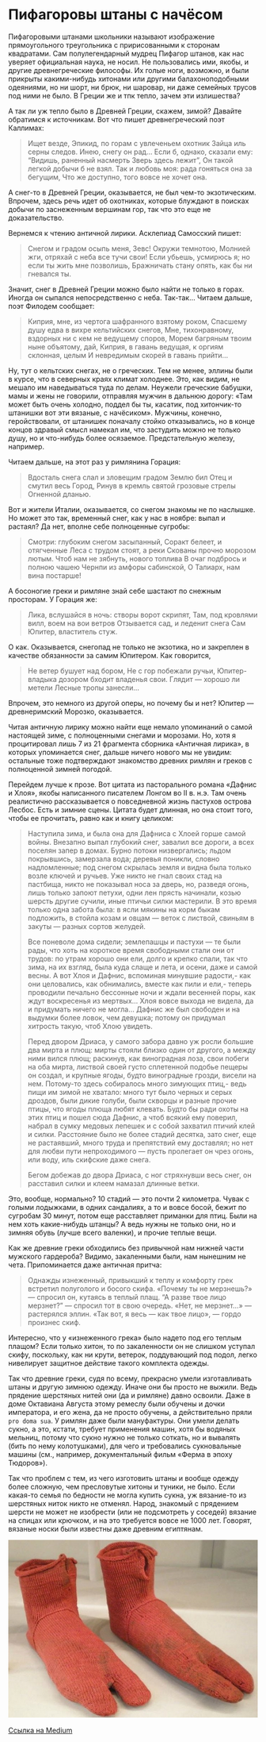 # Пифагоровы штаны с начёсом

Пифагоровыми штанами школьники называют изображение прямоугольного треугольника с пририсованными к сторонам квадратами. Сам полулегендарный мудрец Пифагор штанов, как нас уверяет официальная наука, не носил. Не пользовались ими, якобы, и другие древнегреческие философы. Их голые ноги, возможно, и были прикрыты какими-нибудь хитонами или другими балахоноподобными одеяниями, но ни шорт, ни брюк, ни шаровар, ни даже семейных трусов под ними не было. В Греции же и тпк тепло, зачем эти излишества?

А так ли уж тепло было в Древней Греции, скажем, зимой? Давайте обратимся к источникам. Вот что пишет древнегреческий поэт Каллимах:

> Ищет везде, Эпикид, по горам с увлеченьем охотник
Зайца иль серны следов. Инею, снегу он рад…
Если б, однако, сказали ему: “Видишь, раненный насмерть 
Зверь здесь лежит”, Он такой легкой добычи б не взял.
Так и любовь моя: рада гоняться она за бегущим,
Что же доступно, того вовсе не хочет она.

А снег-то в Древней Греции, оказывается, не был чем-то экзотическим. Впрочем, здесь речь идет об охотниках, которые блуждают в поисках добычи по заснеженным вершинам гор, так что это еще не доказательство.

Вернемся к чтению античной лирики. Асклепиад Самосский пишет:

> Снегом и градом осыпь меня, Зевс! Окружи темнотою,
Молнией жги, отряхай с неба все тучи свои!
Если убьешь, усмирюсь я; но если ты жить мне позволишь,
Бражничать стану опять, как бы ни гневался ты.

Значит, снег в Древней Греции можно было найти не только в горах. Иногда он сыпался непосредственно с неба. Так-так… Читаем дальше, поэт Филодем сообщает:

> Киприя, мне, из чертога шафранного взятому роком,
Спасшему душу едва в вихре кельтийских снегов,
Мне, тихонравному, вздорных ни с кем не ведущему споров,
Морем багряным твоим ныне объятому, дай,
Киприя, в гавань ведущая, к оргиям склонная, целым
И невредимым скорей в гавань прийти…

Ну, тут о кельтских снегах, не о греческих. Тем не менее, эллины были в курсе, что в северных краях климат холоднее. Это, как видим, не мешало им наведываться туда по делам. Неужели греческие бабушки, мамы и жены не говорили, отправляя мужчин в дальнюю дорогу: «Там может быть очень холодно, поддел бы ты, касатик, под хитончик-то штанишки вот эти вязаные, с начёсиком». Мужчины, конечно, геройствовали, от штанишек поначалу стойко отказывались, но в конце концов здравый смысл намекал им, что застудить можно не только душу, но и что-нибудь более осязаемое. Предстательную железу, например.

Читаем дальше, на этот раз у римлянина Горация:

> Вдосталь снега слал и зловещим градом
Землю бил Отец и смутил весь Город,
Ринув в кремль святой грозовые стрелы
Огненной дланью.

Вот и жители Италии, оказывается, со снегом знакомы не по наслышке. Но может это так, временный снег, как у нас в ноябре: выпал и растаял? Да нет, вполне себе полноценные сугробы:

> Смотри: глубоким снегом засыпанный,
Соракт белеет, и отягченные
Леса с трудом стоят, а реки
Скованы прочно морозом лютым.
Чтоб нам не зябнуть, нового топлива
В очаг подбрось и полною чашею
Чернпи из амфоры сабинской,
О Талиарх, нам вина постарше!

А босоногие греки и римляне знай себе шастают по снежным просторам. У Горация же:

> Лика, вслушайся в ночь: створы ворот скрипят,
Там, под кровлями вилл, воем на вои ветров
Отзывается сад, и леденит снега
Сам Юпитер, властитель стуж.

О как. Оказывается, снегопад не только не экзотика, но и закреплен в качестве обязанности за самим Юпитером. Как говорится,

> Не ветер бушует над бором,
Не с гор побежали ручьи,
Юпитер-владыка дозором
бходит владенья свои.
Глядит — хорошо ли метели
Лесные тропы занесли...

Впрочем, это немного из другой оперы, но почему бы и нет? Юпитер — древнеримский Морозко, оказывается.

Читая античную лирику можно найти еще немало упоминаний о самой настоящей зиме, с полноценными снегами и морозами. Но, хотя я процитировал лишь 7 из 21 фрагмента сборника «Античная лирика», в которых упоминается снег, дальше ничего нового мы не увидим: остальные тоже подтверждают знакомство древних римлян и греков с полноценной зимней погодой.

Перейдем лучше к прозе. Вот цитата из пасторального романа «Дафнис и Хлоя», якобы написанного писателем Лонгом во II в. н.э. Там очень реалистично рассказывается о повседневной жизнь пастухов острова Лесбос. Есть и зимние сцены. Цитата будет длинная, но она стоит того, чтобы ее прочитать, равно как и книгу целиком:

> Наступила зима, и была она для Дафниса с Хлоей гор­ше самой войны. Внезапно выпал глубокий снег, завалил все дороги, а всех поселян запер в домах. Бурно потоки низвергались; льдом покрывшись, замерзала вода; деревья поникли, словно надломленные; под снегом скрылась зем­ля и видна была только возле ключей и ручьев. Уже никто не гнал своих стад на пастбища, никто не показывал носа за дверь, но, разведя огонь, лишь только запоют петухи, одни лен прясть начинали, козью шерсть другие сучили, иные птичьи силки мастерили. В это время только одна забота была: в ясли мякины на корм быкам подложить, в стойла козам и овцам — веток с листвой, свиньям в закуты — разных сортов желудей. 
> 
> Все поневоле дома сидели; землепашцы и пастухи — те были рады, что хоть на короткое время свободными ста­ли они от трудов: по утрам хорошо они ели, долго и креп­ко спали, так что зима, на их взгляд, была куда слаще и лета, и осени, даже и самой весны. А вот Хлоя и Даф­нис, вспоминая минувшие радости,- как они целовались, как обнимались, вместе как пили и ели,- теперь проводи­ли печально бессонные ночи и ждали весенней поры, как ждут воскресенья из мертвых… Хлоя вовсе выхода не видела, да и приду­мать ничего не могла… Дафнис же был свобо­ден и на выдумки более ловок, чем девушка; потому он придумал хитрость такую, чтоб Хлою увидеть. 
> 
> Перед двором Дриаса, у самого забора давно уж росли большие два мирта и плющ: мирты стояли близко один от другого, а между ними вился плющ; раскинув, как виноградная лоза, свои побеги на оба мирта, листвой своей густо сплетенной подобье пещеры он создал, и круп­ные ягоды, будто виноградные грозди, висели на нем. По­тому-то здесь собиралось много зимующих птиц,- ведь пищи им зимой не хватало: много тут было черных и се­рых дроздов, были дикие голуби, были скворцы и разные прочие птицы, что ягоды плюща любят клевать. Будто бы ради охоты на этих птиц и пошел сюда Дафнис, а чтоб всякий ему поверил, набрал в сумку медовых лепешек и с собой захватил птичий клей и силки. Расстояние было не более стадий десятка, зато снег, еще не растаявший, много труда и препятствий ему доставлял; но нет для любви пути непроходимого — пусть пролегает он чрез огонь, или воду, иль скифские даже снега. 
> 
> Бегом добежав до двора Дриаса, с ног стряхнувши весь снег, он расставил силки и клеем намазал длинные ветки.

Это, вообще, нормально? 10 стадий — это почти 2 километра. Чувак с голыми лодыжками, в одних сандалиях, а то и вовсе босой, бежит по сугробам 30 минут, потом еще расставляет приманки для птиц. Были на нем хоть какие-нибудь штанцы? А ведь нужны не только они, но и зимняя обувь (лучше всего валенки), и прочие теплые вещи.

Как же древние греки обходились без привычной нам нижней части мужского гардероба? Видимо, закаленными были, нам нынешним не чета. Припоминается даже античная притча:

> Однажды изнеженный, привыкший к теплу и комфорту грек встретил полуголого и босого скифа. «Почему ты не мерзнешь?» — спросил он, кутаясь в теплый плащ. “А разве твое лицо мерзнет?” — спросил тот в свою очередь. «Нет, не мерзнет…» — растерялся эллин. «Так вот, я весь — как твое лицо», — гордо произнес скиф.

Интересно, что у «изнеженного грека» было надето под его теплым плащом? Если только хитон, то по закаленности он не слишком уступал скифу, поскольку, как ни крути, ветерок, поддувающий под подол, легко нивелирует защитное действие такого комплекта одежды.

Так что древние греки, судя по всему, прекрасно умели изготавливать штаны и другую зимнюю одежду. Иначе они бы просто не выжили. Ведь прядение шерстяных нитей они (да и римляне) давно освоили. Даже в доме Октавиана Августа этому ремеслу были обучены и дочки императора, и его жена, да не просто обучены, а действительно пряли `pro doma sua`. У римлян даже были мануфактуры. Они умели делать сукно, а это, кстати, требует применения машин, хотя бы водяных мельниц, потому что сукно нужно не только соткать, но и вывалять (бить по нему колотушками), для чего и требовались сукновальные машины (см., например, документальный фильм «Ферма в эпоху Тюдоров»).

Так что проблем с тем, из чего изготовить штаны и вообще одежду более сложную, чем пресловутые хитоны и туники, не было. Если какая-то семья по бедности не могла купить сукна, уж вязание-то из шерстяных ниток никто не отменял. Народ, знакомый с прядением шерсти не может не изобрести (или не подсмотреть у соседей) вязание на спицах или крючком, и на это требуется вовсе не 1000 лет. Говорят, вязаные носки были известны даже древним египтянам.

<img src="img/socks.jpg" alt="Вязаные носки египетского фараона." />

[Ссылка на Medium](https://yababay.medium.com/%D0%BF%D0%B8%D1%84%D0%B0%D0%B3%D0%BE%D1%80%D0%BE%D0%B2%D1%8B-%D1%88%D1%82%D0%B0%D0%BD%D1%8B-%D1%81-%D0%BD%D0%B0%D1%87%D1%91%D1%81%D0%BE%D0%BC-599f362f4fed)
